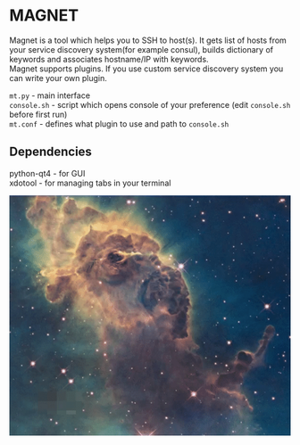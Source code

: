 # MAGNET
  
Magnet is a tool which helps you to SSH to host(s). It gets list of hosts from your service discovery system(for example consul), builds dictionary of keywords and associates hostname/IP with keywords.  
Magnet supports plugins. If you use custom service discovery system you can write your own plugin.

`mt.py` - main interface  
`console.sh` - script which opens console of your preference (edit `console.sh` before first run)  
`mt.conf` - defines what plugin to use and path to `console.sh`  
  
## Dependencies  
python-qt4 - for GUI  
xdotool - for managing tabs in your terminal  
  
![demo](images/magnet-demo.gif)
